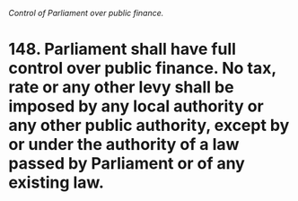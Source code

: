 *Control of Parliament over public finance.*

# 148. Parliament shall have full control over public finance. No tax, rate or any other levy shall be imposed by any local authority or any other public authority, except by or under the authority of a law passed by Parliament or of any existing law.
